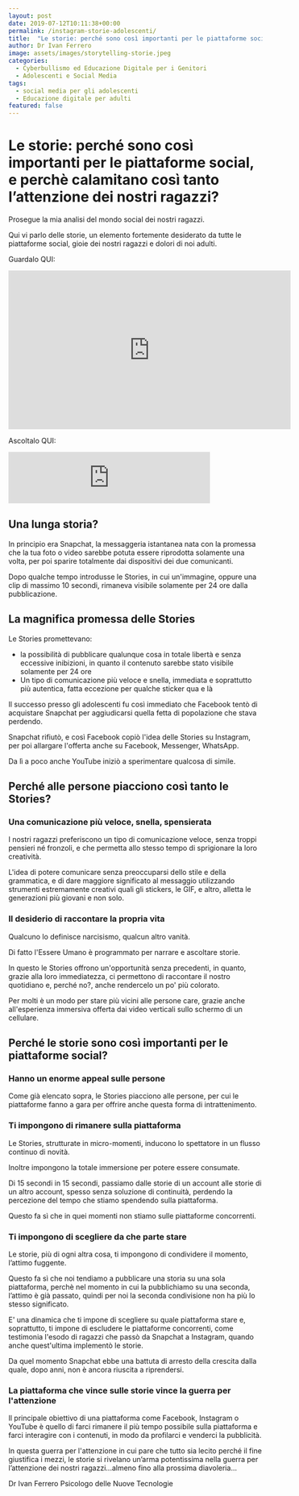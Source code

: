 ```yaml
---
layout: post
date: 2019-07-12T10:11:38+00:00
permalink: /instagram-storie-adolescenti/
title:  "Le storie: perché sono così importanti per le piattaforme social e per i nostri ragazzi"
author: Dr Ivan Ferrero
image: assets/images/storytelling-storie.jpeg
categories:
  - Cyberbullismo ed Educazione Digitale per i Genitori
  - Adolescenti e Social Media
tags:
  - social media per gli adolescenti
  - Educazione digitale per adulti
featured: false
---
```


# Le storie: perché sono così importanti per le piattaforme social, e perchè calamitano così tanto l’attenzione dei nostri ragazzi?

Prosegue la mia analisi del mondo social dei nostri ragazzi.

Qui vi parlo delle storie, un elemento fortemente desiderato da tutte le piattaforme social, gioie dei nostri ragazzi e dolori di noi adulti.

Guardalo QUI:
<iframe width="560" height="315" src="https://www.youtube.com/embed/tSDjDbSsMhY" frameborder="0" allow="accelerometer; autoplay; encrypted-media; gyroscope; picture-in-picture" allowfullscreen></iframe>

Ascoltalo QUI:
<iframe src="https://anchor.fm/ivan-ferrero/embed/episodes/Le-storie-perch-sono-cos-importanti-per-le-piattaforme-e-i-nostri-ragazzi-e3pktt" height="102px" width="400px" frameborder="0" scrolling="no"></iframe>

## Una lunga storia?

In principio era Snapchat, la messaggeria istantanea nata con la promessa che la tua foto o video sarebbe potuta essere riprodotta solamente una volta, per poi sparire totalmente dai dispositivi dei due comunicanti.

Dopo qualche tempo introdusse le Stories, in cui un'immagine, oppure una clip di massimo 10 secondi, rimaneva visibile solamente per 24 ore dalla pubblicazione.

## La magnifica promessa delle Stories

Le Stories promettevano:
* la possibilità di pubblicare qualunque cosa in totale libertà e senza eccessive inibizioni, in quanto il contenuto sarebbe stato visibile solamente per 24 ore
* Un tipo di comunicazione più veloce e snella, immediata e soprattutto più autentica, fatta eccezione per qualche sticker qua e là

Il successo presso gli adolescenti fu così  immediato che Facebook tentò di acquistare Snapchat per aggiudicarsi quella fetta di popolazione che stava perdendo.

Snapchat rifiutò, e così Facebook copiò l'idea delle Stories su Instagram, per poi allargare l'offerta anche su Facebook, Messenger, WhatsApp.

Da lì a poco anche YouTube iniziò a sperimentare qualcosa di simile.

## Perché alle persone piacciono così tanto le Stories?

### Una comunicazione più veloce, snella, spensierata

I nostri ragazzi preferiscono un tipo di comunicazione veloce, senza troppi pensieri né fronzoli, e che permetta allo stesso tempo di sprigionare la loro creatività.

L'idea di potere comunicare senza preoccuparsi dello stile e della grammatica, e di dare maggiore significato al messaggio utilizzando strumenti estremamente creativi quali gli stickers, le GIF, e altro, alletta le generazioni più giovani e non solo.

### Il desiderio di raccontare la propria vita

Qualcuno lo definisce narcisismo, qualcun altro vanità.

Di fatto l'Essere Umano è programmato per narrare e ascoltare storie.

In questo le Stories offrono un'opportunità senza precedenti, in quanto, grazie alla loro immediatezza, ci permettono di raccontare il nostro quotidiano e, perché no?, anche rendercelo un po' più colorato.

Per molti è un modo per stare più vicini alle persone care, grazie anche all'esperienza immersiva offerta dai video verticali sullo schermo di un cellulare.

## Perché le storie sono così importanti per le piattaforme social?

### Hanno un enorme appeal sulle persone

Come già elencato sopra, le Stories piacciono alle persone, per cui le piattaforme fanno a gara per offrire anche questa forma di intrattenimento.

### Ti impongono di rimanere sulla piattaforma

Le Stories, strutturate in micro-momenti, inducono lo spettatore in un flusso continuo di novità.

Inoltre impongono la totale immersione per potere essere consumate.

Di 15 secondi in 15 secondi, passiamo dalle storie di un account alle storie di un altro account, spesso senza soluzione di continuità, perdendo la percezione del tempo che stiamo spendendo sulla piattaforma.

Questo fa sì che in quei momenti non stiamo sulle piattaforme concorrenti.

### Ti impongono di scegliere da che parte stare

Le storie, più di ogni altra cosa, ti impongono di condividere il momento, l’attimo fuggente.

Questo fa sì che noi tendiamo a pubblicare una storia su una sola piattaforma, perchè nel momento in cui la pubblichiamo su una seconda, l’attimo è già passato, quindi per noi la seconda condivisione non ha più lo stesso significato.

E' una dinamica che ti impone di scegliere su quale piattaforma stare e, soprattutto, ti impone di escludere le piattaforme concorrenti, come testimonia l'esodo di ragazzi che passò da Snapchat a Instagram, quando anche quest'ultima implementò le storie.

Da quel momento Snapchat ebbe una battuta di arresto della crescita dalla quale, dopo anni, non è ancora riuscita a riprendersi.

### La piattaforma che vince sulle storie vince la guerra per l'attenzione

Il principale obiettivo di una piattaforma come Facebook, Instagram o YouTube è quello di farci rimanere il più tempo possibile sulla piattaforma e farci interagire con i contenuti, in modo da profilarci e venderci la pubblicità.

In questa guerra per l'attenzione in cui pare che tutto sia lecito perché il fine giustifica i mezzi, le storie si rivelano un’arma potentissima nella guerra per l’attenzione dei nostri ragazzi...almeno fino alla prossima diavoleria...

Dr Ivan Ferrero
Psicologo delle Nuove Tecnologie
